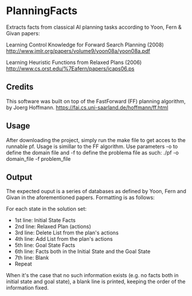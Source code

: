 # PlanningFacts
Extracts facts from classical AI planning tasks according to Yoon, Fern & Givan papers:

Learning Control Knowledge for Forward Search Planning (2008)
<http://www.jmlr.org/papers/volume9/yoon08a/yoon08a.pdf>

Learning Heuristic Functions from Relaxed Plans (2006)
<http://www.cs.orst.edu/%7Eafern/papers/icaps06.ps>

## Credits
This software was built on top of the FastForward (FF) planning algorithm, by Joerg Hoffmann.
<https://fai.cs.uni-saarland.de/hoffmann/ff.html>

## Usage
After downloading the project, simply run the make file to get acces to the runnable pf.
Usage is simillar to the FF algorithm.
Use parameters -o to define the domain file and -f to define the problema file as such:
./pf -o domain_file -f problem_file

## Output
The expected ouput is a series of databases as defined by Yoon, Fern and Givan in the aforementioned papers.
Formatting is as follows:

For each state in the solution set:
* 1st line: Initial State Facts
* 2nd line: Relaxed Plan (actions)
* 3rd line: Delete List from the plan's actions
* 4th line: Add List from the plan's actions
* 5th line: Goal State Facts
* 6th line: Facts both in the Initial State and the Goal State
* 7th line: Blank
* Repeat

When it's the case that no such information exists (e.g. no facts both in initial state and goal state), a blank line is printed, keeping the order of the information fixed.
